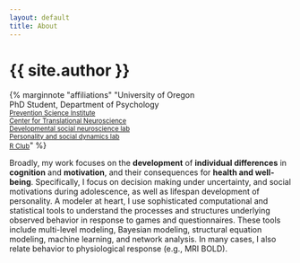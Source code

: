```yaml
---
layout: default
title: About
---
```


# {{ site.author }} 

{% marginnote "affiliations" "University of Oregon<br />PhD Student, Department of Psychology<br /><small><a href='http://psi.uoregon.edu/'>Prevention Science Institute</a><br /><a href='http://ctn.uoregon.edu/'>Center for Translational Neuroscience</a><br /><a href='http://dsn.uoregon.edu/'>Developmental social neuroscience lab</a><br /><a href='http://psdlab.uoregon.edu/'>Personality and social dynamics lab</a><br /><a href='http://blogs.uoregon.edu/rclub/'>R Club</a></small>"  %}

Broadly, my work focuses on the **development** of **individual differences** in **cognition** and **motivation**, and their consequences for  **health and well-being**. Specifically, I focus on decision making under uncertainty, and social motivations during adolescence, as well as lifespan development of personality. A modeler at heart, I use sophisticated computational and statistical tools to understand the processes and structures underlying observed behavior in response to games and questionnaires. These tools include multi-level modeling, Bayesian modeling, structural equation modeling, machine learning, and network analysis. In many cases, I also relate behavior to physiological response (e.g., MRI BOLD).
	
